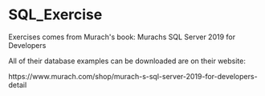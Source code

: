# SQL_Exercise
Exercises comes from Murach's book: Murachs SQL Server 2019 for Developers

All of their database examples can be downloaded are on their website:
<link>https://www.murach.com/shop/murach-s-sql-server-2019-for-developers-detail


